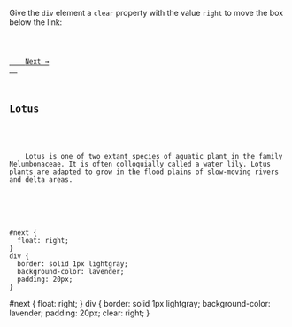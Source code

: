 Give the `div` element a `clear`
property with the value `right`
to move the box below the link:

<codeblock language="css" type="exercise" testMode="fixedInput">
<code>
<panel language="html">
<a id="next" href="#">
    Next →
  </a>
<div>
  <h2>Lotus</h2>
  <p>
    Lotus is one of two extant species of aquatic plant in the family Nelumbonaceae. It is often colloquially called a water lily. Lotus plants are adapted to grow in the flood plains of slow-moving rivers and delta areas.
  </p>
</div>
</panel>
<panel language="css">
#next {
  float: right;
}
div {
  border: solid 1px lightgray;
  background-color: lavender;
  padding: 20px;
}
</panel>
</code>

<solution>
#next {
  float: right;
}
div {
  border: solid 1px lightgray;
  background-color: lavender;
  padding: 20px;
  clear: right;
}
</solution>
</codeblock>